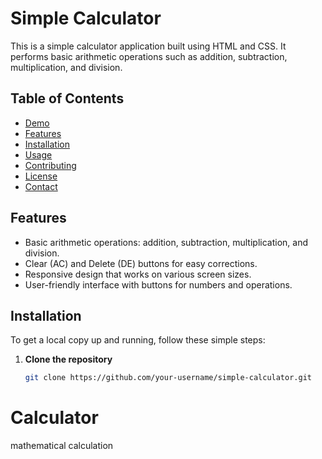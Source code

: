 # Simple Calculator

This is a simple calculator application built using HTML and CSS. It performs basic arithmetic operations such as addition, subtraction, multiplication, and division.

## Table of Contents

- [Demo](#demo)
- [Features](#features)
- [Installation](#installation)
- [Usage](#usage)
- [Contributing](#contributing)
- [License](#license)
- [Contact](#contact)



## Features

- Basic arithmetic operations: addition, subtraction, multiplication, and division.
- Clear (AC) and Delete (DE) buttons for easy corrections.
- Responsive design that works on various screen sizes.
- User-friendly interface with buttons for numbers and operations.

## Installation

To get a local copy up and running, follow these simple steps:

1. **Clone the repository**
   ```sh
   git clone https://github.com/your-username/simple-calculator.git
# Calculator
mathematical calculation
